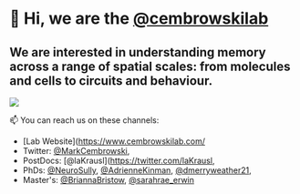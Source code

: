 
# 👋 Hi, we are the [@cembrowskilab](https://www.cembrowskilab.com/)

## We are interested in understanding memory across a range of spatial scales: from molecules and cells to circuits and behaviour.  
![](https://media-exp1.licdn.com/dms/image/C5616AQFa9YejbQKsvw/profile-displaybackgroundimage-shrink_350_1400/0/1598040090700?e=1652313600&v=beta&t=3tNPgDfHaYZRqnuYNy77_-G7BMpbgTcPafXe3nhfBGQ)
  
📫  You can reach us on these channels:
- [Lab Website](https://www.cembrowskilab.com/
- Twitter: [@MarkCembrowski](https://twitter.com/MarkCembrowski), 
-   PostDocs: [@laKrausl](https://twitter.com/laKrausl, 
-   PhDs: [@NeuroSully](https://twitter.com/NeuroSully), [@AdrienneKinman](https://twitter.com/AdrienneKinman), [@dmerryweather21](https://twitter.com/dmerryweather21),
-   Master's: [@BriannaBristow](https://twitter.com/BriannaBristow), [@sarahrae_erwin](https://twitter.com/sarahrae_erwin)  

<!---
cembrowskilab/cembrowskilab is a ✨ special ✨ repository because its `README.md` (this file) appears on your GitHub profile.
You can click the Preview link to take a look at your changes.
--->
